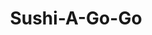 ---
layout: place
title: "Sushi-A-Go-Go"
permalink: /texas/austin/sushi-a-go-go.html
stateAbbr: TX
stateName: Texas
cityName: Austin
seo:
  name: "Sushi-A-Go-Go"
  type: Restaurant
  links: null
description: "Looking for sushi in Austin, Texas? Check out Sushi-A-Go-Go for a delightful Japanese dining experience. Enjoy a variety of sushi and other dishes in a welco..."
place_id: ChIJCwKTSA-xRIYRZq4rKnBbHLw
photos:
  - name: >-
      places/ChIJCwKTSA-xRIYRZq4rKnBbHLw/photos/AeeoHcJR5jdJdEa0bahBVYgpF4j_C31GC2PNksKsVIOtNMmy0mTZ4COANyXLF6xm0j5wSFFw4oi58TqARLxjNTa2Z0KoRBOuS0SpWNSZBz9Qk3uyyx8EYDc2hmxpGg9HozAZ_nScLq0YANax1btB7QCl0jvI2JzDQk6inQe2s-qQGsRKFp65PMKsJOU-A4nYecXgC2Sbkl9VoU8KtoFuGA8Tm5WdUF45BdizpEudOWSC7WBsPMixcT73i79FofQ9lkjOL3dPGLfxMa6KqGHQp9fX-taqNPLQAg9cuCGDGfY32AEbkixjhMrsS4uVP6Oe8tv1_PjWvK8h7ImLxCOF57wk04ET4jU-yGua7dxswRkQMDi_ZgF-pVWX--LHSw80KHlTR6SpWB0D-fQDofj9jlg8oyja5iFG19_xH4t8vayGoGEhog
    widthPx: 4080
    heightPx: 3060
    authorAttributions:
      - displayName: Winston Smith
        uri: https://maps.google.com/maps/contrib/105051398650695774803
        photoUri: >-
          https://lh3.googleusercontent.com/a/ACg8ocJ6MzCLvbRIReUMK19HOV_IxoPk4S4CF7nZa3gtZtwDjtnQ7g=s100-p-k-no-mo
    flagContentUri: >-
      https://www.google.com/local/imagery/report/?cb_client=maps_api_places.places_api&image_key=!1e10!2sCIHM0ogKEICAgICb6MalUQ&hl=en-US
    googleMapsUri: >-
      https://www.google.com/maps/place//data=!3m4!1e2!3m2!1sCIHM0ogKEICAgICb6MalUQ!2e10!4m2!3m1!1s0x8644b10f4893020b:0xbc1c5b702a2bae66
  - name: >-
      places/ChIJCwKTSA-xRIYRZq4rKnBbHLw/photos/AeeoHcL43NXXvPJ8YPIbTWCBuYPYb3mqjD2mNnBq1MNNEPpX-1qt_eDlgOyByasMd6NWPwYkBbbELu_jNGw02vYoT5r5p8Wucv4pwjQWql2xlvtABgFQ3fi78vuxHYfRzc7jlY1pXSWebDpWmIDyxqXvrdkp8klHDw8WNhj3t7xdmbHJQ6r2IKB8gpGaAaBpuIgzme0rT-yy3ogDQCIF1huzer-pnmzfBnj6g6qJp1Evr0oFG0n4NaZl01RQ_Pky5X-YfdjBQvvbKH8No3jwSUQ8iu7PYBlNchMXUVZBZdCr23U6f3A-LrM0FilDJnrncSQS9Z_A8s-YtB3NNrD024XxQPbIAxEiSmSxWdKbIcGVGaM3B_0w7tVKQUlZUgLn3UIXIc4BKmuDamQvIcDGJKdqAMGZy3seIXyShWHW18hY40zwOqVE
    widthPx: 3024
    heightPx: 4032
    authorAttributions:
      - displayName: Marina Forall
        uri: https://maps.google.com/maps/contrib/108986066489338263336
        photoUri: >-
          https://lh3.googleusercontent.com/a/ACg8ocJazCEr5OUI2upZMOpHUGW2X-SQEDIhwCs3Lii_8ml9Qns5DA=s100-p-k-no-mo
    flagContentUri: >-
      https://www.google.com/local/imagery/report/?cb_client=maps_api_places.places_api&image_key=!1e10!2sCIHM0ogKEICAgIDz4LjbiwE&hl=en-US
    googleMapsUri: >-
      https://www.google.com/maps/place//data=!3m4!1e2!3m2!1sCIHM0ogKEICAgIDz4LjbiwE!2e10!4m2!3m1!1s0x8644b10f4893020b:0xbc1c5b702a2bae66
  - name: >-
      places/ChIJCwKTSA-xRIYRZq4rKnBbHLw/photos/AeeoHcJzAVWbAngdcII6B39Ps3IVGfLY_rhj1QN7ITbfbzTrJrLDOvi-irmKZ9F-f4Kgc3hsRyWkx505H39GyLD7IhDcJXCe9dBmxNAJhPmDUdjD-C9W-cW3h58Xw8o5xTspEM7zPIh6Q0xJiJ2tANKPLGklsTU3jktyz_s7XkQeTUxwTcErpw1tTvS0nqqdP7n1ufZ3dQ2OmBTfeyTbEHpHIH-FL2M5R7H7jNpSUcAfBV92A-lH95g5dssAcvA8zang4OwwhbNlSErP63MW0ofpHzTG7Svk3usZtwKpFE9wA16tWdb3x_iyHe-4KBHjmL8OuKGh14La2hCXHXyjYcwNV4wa3ufvJat8sx5JWKrb5EGLZal0zOiLm-QNYkDsCYKwq5uHUdkpatnp52qmwXkAPw28ItZ3jCpapBDCrpygWCmt5FIw
    widthPx: 4080
    heightPx: 3060
    authorAttributions:
      - displayName: Winston Smith
        uri: https://maps.google.com/maps/contrib/105051398650695774803
        photoUri: >-
          https://lh3.googleusercontent.com/a/ACg8ocJ6MzCLvbRIReUMK19HOV_IxoPk4S4CF7nZa3gtZtwDjtnQ7g=s100-p-k-no-mo
    flagContentUri: >-
      https://www.google.com/local/imagery/report/?cb_client=maps_api_places.places_api&image_key=!1e10!2sCIHM0ogKEICAgICb6Mal0QE&hl=en-US
    googleMapsUri: >-
      https://www.google.com/maps/place//data=!3m4!1e2!3m2!1sCIHM0ogKEICAgICb6Mal0QE!2e10!4m2!3m1!1s0x8644b10f4893020b:0xbc1c5b702a2bae66
  - name: >-
      places/ChIJCwKTSA-xRIYRZq4rKnBbHLw/photos/AeeoHcI_NS82ECgcmNcgiJCJYMU4yphSh3efS-QmpOc_NqT5g_4TKTTL0oKLBBMqA5CheExibHQLuQb1WPeTB2cx1QKGzSyJUTIA-u1IzGBgYPCGn6fM1avVgqPTnPTyqQPQIyt3iA8QYrwGBblQYSiw77-IHPBYcsn383wiuhwoH0qWV0KWt1bFNMtqGvEKm4LwQN2zrx0vRdrg7DWFefYGw6jsoxA0KqqooSpRVdc8SRZ5nAluKPZFGggP68V5izu52GM1Zv9Kmmo3qUi35cAZ6gr4k-rZxcla2GzDKr49z_RsFY5t1haPpURDhAhG90HbNN8_WFjImD4cxhNggsTlHShGh-DkHFr9_V_YceHVAxa7kEu45tnlS-hbvH6LiLTWNOdO4mq8_nYmHECW8zh9nS6Fy1PGtaI_lqXii4uS6Ye2yp_v
    widthPx: 4032
    heightPx: 3024
    authorAttributions:
      - displayName: Rob Shook
        uri: https://maps.google.com/maps/contrib/116973070152267206208
        photoUri: >-
          https://lh3.googleusercontent.com/a-/ALV-UjUk6n3YLA7jW1CEhV1xmQJGy3C8ta70lP9LmzwlyNLLK40TFlFP6w=s100-p-k-no-mo
    flagContentUri: >-
      https://www.google.com/local/imagery/report/?cb_client=maps_api_places.places_api&image_key=!1e10!2sCIHM0ogKEICAgIDSlqGeigE&hl=en-US
    googleMapsUri: >-
      https://www.google.com/maps/place//data=!3m4!1e2!3m2!1sCIHM0ogKEICAgIDSlqGeigE!2e10!4m2!3m1!1s0x8644b10f4893020b:0xbc1c5b702a2bae66
  - name: >-
      places/ChIJCwKTSA-xRIYRZq4rKnBbHLw/photos/AeeoHcL5OqwfiNyvK7x-86SUf5HSozj1jifK1qFO6th6FTdunQSUyIvrG3peRNSqmKgqU_UrYa-aA-2oS50EalYQXuIlJ3uh7mg9-fAA-Fq1YmWmZhU8diGjfFPmjui2VmYnJ6oTD3Tb8nmX6Q_xclZ__OK6MCM_EOHq0D5llOEWmZ50KmoCRYjh1xbNMAteNSqh7nYegyc8RT1VYTtwkLVhweHQHnRK8xTGG3xlhKSYn3ermAjMYUNtEjk1WUhdLVZSPOzMOuIHbpNAvbg-MOKlOtFqnx3A6YBCRw5jny7CWXjjOvoyoHKH7Fkg5IVsIn0gYmGZHFn311X_tIE9_iy4cU4LkzDGHOHKltZ6vlMqv0dYtYI-9kTjzFpWO1RL-RSAKEgx6mLuMsyaUmW6GGwBBYEMbFFf8VRibZT2_Zmdl0lmgJrsIEd78pchlgrYkQ2v
    widthPx: 3264
    heightPx: 2448
    authorAttributions:
      - displayName: Jeffrey Penkar (JSP)
        uri: https://maps.google.com/maps/contrib/117691399460008647231
        photoUri: >-
          https://lh3.googleusercontent.com/a-/ALV-UjVnFbYrjue-f6tY9GupYhx9bp5M_DR6SnHmWJ1lwjhT0ixMxNNhBQ=s100-p-k-no-mo
    flagContentUri: >-
      https://www.google.com/local/imagery/report/?cb_client=maps_api_places.places_api&image_key=!1e10!2sCIABIhADydERSCsWAWflvwsAC83Q&hl=en-US
    googleMapsUri: >-
      https://www.google.com/maps/place//data=!3m4!1e2!3m2!1sCIABIhADydERSCsWAWflvwsAC83Q!2e10!4m2!3m1!1s0x8644b10f4893020b:0xbc1c5b702a2bae66
  - name: >-
      places/ChIJCwKTSA-xRIYRZq4rKnBbHLw/photos/AeeoHcJ0M2EMXT1BUIY_1DdwlvucKZ8P4kMXTpJXEBEYe-1MM0xNpiRV9MIJ6rbA0IDKMBOy_1F2lTK6c6yTtXWRmT1569EFnon_YxEVuwBbuhRtYz-ZeA_pjXjZz7313FAzUo5m5DWzyPnXdQATHTZl9M_nuAammesNJxiFNszHJRBurC25ILUXv0LpZFPvwwTiFJFr_KSVOzPL-8VJ8Vsad27GifietsvFRU0sAVK8aNtP95-mA-Y8i1ScEvlbQJzIqNKwzZRRzi-ripzEQktLeV2pB5e82dGw8eorZZPC9XjGEKai1GhpN_fianHoX1EqvodK1-C6y8CVYcSrLt2915e8Jc52t1dyp3D4EKe-zoCwoOKwn5T4yjo0tEqGnS7yUepnJDcL6hry9ZSKeElYZ4-hl0ENR0BZNtpTyk-1VmvHRmnS
    widthPx: 4032
    heightPx: 3024
    authorAttributions:
      - displayName: John Burns
        uri: https://maps.google.com/maps/contrib/106730485951131991750
        photoUri: >-
          https://lh3.googleusercontent.com/a-/ALV-UjUobyP1pTYxKvFBSvgn7GF8hbcEa8ysGLZkjT7Qlf9UFmuz7Vur=s100-p-k-no-mo
    flagContentUri: >-
      https://www.google.com/local/imagery/report/?cb_client=maps_api_places.places_api&image_key=!1e10!2sCIHM0ogKEICAgID-oMfGpgE&hl=en-US
    googleMapsUri: >-
      https://www.google.com/maps/place//data=!3m4!1e2!3m2!1sCIHM0ogKEICAgID-oMfGpgE!2e10!4m2!3m1!1s0x8644b10f4893020b:0xbc1c5b702a2bae66
  - name: >-
      places/ChIJCwKTSA-xRIYRZq4rKnBbHLw/photos/AeeoHcKgdefi0iciPSXVEONucNHIX_dcbrkCwamRu1UJmsyVYtkA9oPYcidChgZeZkKtr_5_TeMFGVRWMyBg6NBeemcActENG2Mt5nipkVWjimX82E5UfgzTmA25NEKrzjGw5HFzJ0xaZekdUPVpbKN3_0U2xvqyLP_RMdFAbM7ZEf_UU7ypsGF8MGj9IWGXsT7LeCwDjlo85jH1YLZik0bSXe4B-7TNQUkb50zRQCQY9zyU7mWUGLYK9ujRw0iHviwiNGTKtvJNfE6m4tpjaG7symzjNF6hw4rGgyOJJeNtXmVcPS2p2SOaPilg8qltr-L_O_mX837wrFmHPftjHHsVuBZFfjZFu5lvSz4SbVvk2CumDI1ofC7QsxGR8WdR0Wpy_G-qKRaX1LPE-TqHwGxBqQy4Z1QKEwv78tyyWqPC3mvhDw
    widthPx: 3024
    heightPx: 4032
    authorAttributions:
      - displayName: Rob Shook
        uri: https://maps.google.com/maps/contrib/116973070152267206208
        photoUri: >-
          https://lh3.googleusercontent.com/a-/ALV-UjUk6n3YLA7jW1CEhV1xmQJGy3C8ta70lP9LmzwlyNLLK40TFlFP6w=s100-p-k-no-mo
    flagContentUri: >-
      https://www.google.com/local/imagery/report/?cb_client=maps_api_places.places_api&image_key=!1e10!2sCIHM0ogKEICAgIDSlqHuNw&hl=en-US
    googleMapsUri: >-
      https://www.google.com/maps/place//data=!3m4!1e2!3m2!1sCIHM0ogKEICAgIDSlqHuNw!2e10!4m2!3m1!1s0x8644b10f4893020b:0xbc1c5b702a2bae66
  - name: >-
      places/ChIJCwKTSA-xRIYRZq4rKnBbHLw/photos/AeeoHcImMi25Ova5yhxqd8x6H8kUTS_y7MgkEvaE8j9fXa7Fsyo-XqDu71KIc4XeFLFf9yhwq26-gR_73QNEvA0pCzusptiampjwqcpvZtXDnEM6vzWOsNeXaWdznbdS9jlakd_OtaEwky54lL0w2RoHa7bQLbNEQ3xWG7pGM08MN-U5ZjtPC968f76i3u39bwFWcxVF_4P55WZ9nHMaD-SviCE4VK2EPsA7OsJO6nSdOTWetKJM3W1T78Oe2ZPMQpepykJrNnuJxgZxh3j5pm4mGuL-o9MD18bOx7wlbj403wlByWOrSmYW1tTaETy7IAIGM3MGDOQ7sa7UcOx8BDQJCz4R5CwVq2a7xVYGB-w5D1K6eK_Nn9DRENfpJazQz_bXzaaNu7VmE11sZ4X5p7F88nJUv6Umx_X_Ez7K74PCmN7DptHb
    widthPx: 4032
    heightPx: 3024
    authorAttributions:
      - displayName: Dawn DeZwaan
        uri: https://maps.google.com/maps/contrib/115759346540131216493
        photoUri: >-
          https://lh3.googleusercontent.com/a/ACg8ocJ73ZwODHpYm75jx83I4U2-RMnfRvqJzLIuEsSL1TIdLc8PKw=s100-p-k-no-mo
    flagContentUri: >-
      https://www.google.com/local/imagery/report/?cb_client=maps_api_places.places_api&image_key=!1e10!2sCIHM0ogKEICAgICv68ro1AE&hl=en-US
    googleMapsUri: >-
      https://www.google.com/maps/place//data=!3m4!1e2!3m2!1sCIHM0ogKEICAgICv68ro1AE!2e10!4m2!3m1!1s0x8644b10f4893020b:0xbc1c5b702a2bae66
  - name: >-
      places/ChIJCwKTSA-xRIYRZq4rKnBbHLw/photos/AeeoHcLal1BLLGb4Bi5q_Lt1W50VVBxLNZSy6U6vBHsw3DnP4XsxU7pbBi7o7B1DlKFLFedaYdtNuZ_s4Fwcy-lvZZS0ogweHVevYYyzTlttmUzi7xzM2KpNSlim8bMHpiOgmPPv-RiO8J536k0HCi9BVZeAgRBirQTbziPRw-m-NKprZDt4eJXHgi9ZPXZPSVfTWl8l-oYYB7hRdkp0flnFjdZ7qlzjdispz5alUNH93egJQXKAMPrtnZP3ZGj09OwcHxENiwQsg6US4jLIzOIPZKjLG7GV_BHTP7RwOQYGtoFdEo_IUPrS4gT4HCm6KaPefXNRvosTcX5QykgCIBQqmUPszcGVwX8SSBUdudbvrzNQQ-RbrzFfloUfJ0oqGFpH3xNYHAZb1MK2BsLnP4FxbKgLHxnzxOGAwkbarI-63yo_UA
    widthPx: 3000
    heightPx: 4000
    authorAttributions:
      - displayName: Andrea Golden
        uri: https://maps.google.com/maps/contrib/100518549057516567054
        photoUri: >-
          https://lh3.googleusercontent.com/a-/ALV-UjU6izMrhmXZNkc2lU8hYaN5zWGDHki7VDzw17opUQXw8yqjI4g=s100-p-k-no-mo
    flagContentUri: >-
      https://www.google.com/local/imagery/report/?cb_client=maps_api_places.places_api&image_key=!1e10!2sCIHM0ogKEICAgIDemZTKFA&hl=en-US
    googleMapsUri: >-
      https://www.google.com/maps/place//data=!3m4!1e2!3m2!1sCIHM0ogKEICAgIDemZTKFA!2e10!4m2!3m1!1s0x8644b10f4893020b:0xbc1c5b702a2bae66
  - name: >-
      places/ChIJCwKTSA-xRIYRZq4rKnBbHLw/photos/AeeoHcKw4m5fFPbMd6EUxnmqDs1LuiMahYgrDh_VnbyzVR3ShlMmhrVFkBOtaAEbfKv423_MN8IgKshfI_62u1HfepF9umyxjx9aeMr7FQ1Ixmow0U9wm7Gcz_wnnUQ6v4C_KQXkJccyxhTkZpUCi3cZ3yt3aFPfsfsTD0lmSd0YbyrIwkFj6HNMop56EIStoaNgjl2WmoTFpuC9hX2-80aL6v6ckkxid-ty8mdA1_qJpu2tO9jzFovkWUpAromRg0nkzjKaw9NoVE20P9kFzTg-4eVz-7JcQKsvCMNLPEImixLjHy5pJXP92ywBsJcn5A9kuqKR7Vs-A47iNTfjKvgY5cKcS4_rwsdwTtopAO1i4Xps13a4cR3j_O1BIZtKnrLJhE2uFFeRnQhZvSkyFbsL4DRB7y6QJPIJYoQlWFRmox1S-Fip
    widthPx: 1170
    heightPx: 2080
    authorAttributions:
      - displayName: Eric Jones
        uri: https://maps.google.com/maps/contrib/100509854742963247744
        photoUri: >-
          https://lh3.googleusercontent.com/a/ACg8ocJT6XeNfQujJpAmM1Gc8tHOFM_k3ucWA_Sg3RJBm9-mAKiKJEo=s100-p-k-no-mo
    flagContentUri: >-
      https://www.google.com/local/imagery/report/?cb_client=maps_api_places.places_api&image_key=!1e10!2sCIHM0ogKEICAgICxgJGe9AE&hl=en-US
    googleMapsUri: >-
      https://www.google.com/maps/place//data=!3m4!1e2!3m2!1sCIHM0ogKEICAgICxgJGe9AE!2e10!4m2!3m1!1s0x8644b10f4893020b:0xbc1c5b702a2bae66
address: 3600 Presidential Blvd, Austin, TX 78719, USA
street: 3600 Presidential Blvd
city: Austin
state: TX
zip: '78719'
country: USA
neighborhood: Bergstrom
latitude: '30.202200'
longitude: '-97.664488'
accessibility_options:
  wheelchairAccessibleParking: true
  wheelchairAccessibleEntrance: true
  wheelchairAccessibleSeating: true
business_status: OPERATIONAL
name: Sushi-A-Go-Go
google_maps_links:
  directionsUri: >-
    https://www.google.com/maps/dir//''/data=!4m7!4m6!1m1!4e2!1m2!1m1!1s0x8644b10f4893020b:0xbc1c5b702a2bae66!3e0
  placeUri: https://maps.google.com/?cid=13554809515780320870
  writeAReviewUri: >-
    https://www.google.com/maps/place//data=!4m3!3m2!1s0x8644b10f4893020b:0xbc1c5b702a2bae66!12e1
  reviewsUri: >-
    https://www.google.com/maps/place//data=!4m4!3m3!1s0x8644b10f4893020b:0xbc1c5b702a2bae66!9m1!1b1
  photosUri: >-
    https://www.google.com/maps/place//data=!4m3!3m2!1s0x8644b10f4893020b:0xbc1c5b702a2bae66!10e5
primary_type: Japanese Restaurant
opening_hours:
  regular: null
  current: null
secondary_opening_hours:
  regular:
    weekdayDescriptions: null
    type: null
  current:
    weekdayDescriptions: null
    type: null
phone: (512) 423-7170
price_level: null
price_range: $10 &ndash; $20
rating: '1.9'
rating_count: 31
website: null
reviews: null
parking_options: null
payment_options: null
allow_dogs: null
curbside_pickup: null
delivery: null
dine_in: null
good_for_children: null
good_for_groups: null
good_for_sports: null
live_music: null
menu_for_children: null
outdoor_seating: null
reservable: null
restroom: null
serves_beer: null
serves_breakfast: null
serves_brunch: null
serves_cocktails: null
serves_coffee: null
serves_dinner: null
serves_dessert: null
serves_lunch: null
serves_vegetarian_food: null
serves_wine: null
takeout: null
summary: null

---